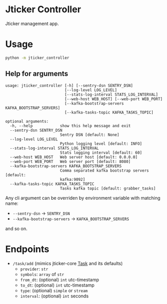 # Jticker Controller

Jticker management app.

# Usage
``` bash
python -m jticker_controller
```
## Help for arguments
```
usage: jticker_controller [-h] [--sentry-dsn SENTRY_DSN]
                          [--log-level LOG_LEVEL]
                          [--stats-log-interval STATS_LOG_INTERVAL]
                          [--web-host WEB_HOST] [--web-port WEB_PORT]
                          [--kafka-bootstrap-servers KAFKA_BOOTSTRAP_SERVERS]
                          [--kafka-tasks-topic KAFKA_TASKS_TOPIC]

optional arguments:
  -h, --help            show this help message and exit
  --sentry-dsn SENTRY_DSN
                        Sentry DSN [default: None]
  --log-level LOG_LEVEL
                        Python logging level [default: INFO]
  --stats-log-interval STATS_LOG_INTERVAL
                        Stats logging interval [default: 60]
  --web-host WEB_HOST   Web server host [default: 0.0.0.0]
  --web-port WEB_PORT   Web server port [default: 8080]
  --kafka-bootstrap-servers KAFKA_BOOTSTRAP_SERVERS
                        Comma separated kafka bootstrap servers [default:
                        kafka:9092]
  --kafka-tasks-topic KAFKA_TASKS_TOPIC
                        Tasks kafka topic [default: grabber_tasks]
```
Any cli argument can be overriden by environment variable with matching name:
- `--sentry-dsn` → `SENTRY_DSN`
- `--kafka-bootstrap-servers` → `KAFKA_BOOTSTRAP_SERVERS`

and so on.

# Endpoints
- `/task/add` (mimics jticker-core [Task](https://github.com/jibrelnetwork/jticker-core/blob/master/jticker_core/task.py#L22) and its defaults)
    - `provider`: `str`
    - `symbols`: `array` of `str`
    - `from_dt`: (optional) `int` utc-timestamp
    - `to_dt`: (optional) `int` utc-timestamp
    - `type`: (optional) `simple` or `stream`
    - `interval`: (optional) `int` seconds
